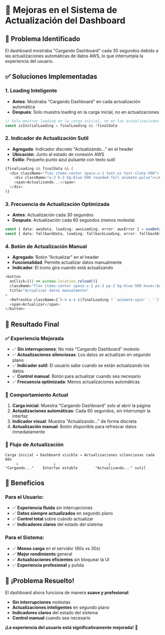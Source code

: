 # 🔄 Mejoras en el Sistema de Actualización del Dashboard

## 🚨 Problema Identificado
El dashboard mostraba "Cargando Dashboard" cada 30 segundos debido a las actualizaciones automáticas de datos AWS, lo que interrumpía la experiencia del usuario.

## ✅ Soluciones Implementadas

### 1. **Loading Inteligente**
- **Antes**: Mostraba "Cargando Dashboard" en cada actualización automática
- **Después**: Solo muestra loading en la carga inicial, no en actualizaciones

```typescript
// Solo mostrar loading en la carga inicial, no en las actualizaciones automáticas
const isInitialLoading = finalLoading && !finalData
```

### 2. **Indicador de Actualización Sutil**
- **Agregado**: Indicador discreto "Actualizando..." en el header
- **Ubicación**: Junto al estado de conexión AWS
- **Estilo**: Pequeño punto azul pulsante con texto sutil

```typescript
{finalLoading && finalData && (
  <div className="flex items-center space-x-1 text-xs text-slate-500">
    <div className="w-2 h-2 bg-blue-500 rounded-full animate-pulse"></div>
    <span>Actualizando...</span>
  </div>
)}
```

### 3. **Frecuencia de Actualización Optimizada**
- **Antes**: Actualización cada 30 segundos
- **Después**: Actualización cada 60 segundos (menos molesta)

```typescript
const { data: awsData, loading: awsLoading, error: awsError } = useDetailedAWSData(60000) // 60 segundos
const { data: fallbackData, loading: fallbackLoading, error: fallbackError, sdkVersion } = useAWSDataV3(60000) // 60 segundos
```

### 4. **Botón de Actualización Manual**
- **Agregado**: Botón "Actualizar" en el header
- **Funcionalidad**: Permite actualizar datos manualmente
- **Indicador**: El ícono gira cuando está actualizando

```typescript
<button
  onClick={() => window.location.reload()}
  className="flex items-center space-x-2 px-3 py-2 bg-blue-500 hover:bg-blue-600 text-white rounded-lg text-sm font-medium transition-colors"
  title="Actualizar datos manualmente"
>
  <RefreshCw className={`h-4 w-4 ${finalLoading ? 'animate-spin' : ''}`} />
  <span>Actualizar</span>
</button>
```

## 🎯 **Resultado Final**

### ✅ **Experiencia Mejorada**
- ✅ **Sin interrupciones**: No más "Cargando Dashboard" molesto
- ✅ **Actualizaciones silenciosas**: Los datos se actualizan en segundo plano
- ✅ **Indicador sutil**: El usuario sabe cuando se están actualizando los datos
- ✅ **Control manual**: Botón para actualizar cuando sea necesario
- ✅ **Frecuencia optimizada**: Menos actualizaciones automáticas

### 📱 **Comportamiento Actual**
1. **Carga inicial**: Muestra "Cargando Dashboard" solo al abrir la página
2. **Actualizaciones automáticas**: Cada 60 segundos, sin interrumpir la interfaz
3. **Indicador visual**: Muestra "Actualizando..." de forma discreta
4. **Actualización manual**: Botón disponible para refrescar datos inmediatamente

### 🔄 **Flujo de Actualización**
```
Carga inicial → Dashboard visible → Actualizaciones silenciosas cada 60s
     ↓                ↓                        ↓
"Cargando..."    Interfaz estable        "Actualizando..." sutil
```

## 🚀 **Beneficios**

### **Para el Usuario:**
- ✅ **Experiencia fluida** sin interrupciones
- ✅ **Datos siempre actualizados** en segundo plano
- ✅ **Control total** sobre cuándo actualizar
- ✅ **Indicadores claros** del estado del sistema

### **Para el Sistema:**
- ✅ **Menos carga** en el servidor (60s vs 30s)
- ✅ **Mejor rendimiento** general
- ✅ **Actualizaciones eficientes** sin bloquear la UI
- ✅ **Experiencia profesional** y pulida

## 🎉 **¡Problema Resuelto!**

El dashboard ahora funciona de manera **suave y profesional**:
- **Sin interrupciones** molestas
- **Actualizaciones inteligentes** en segundo plano
- **Indicadores claros** del estado del sistema
- **Control manual** cuando sea necesario

**¡La experiencia del usuario está significativamente mejorada!** 🚀
